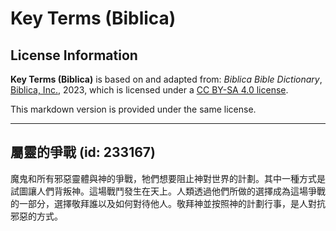 # Key Terms (Biblica)

## License Information

**Key Terms (Biblica)** is based on and adapted from: _Biblica Bible Dictionary_, [Biblica, Inc.](https://www.biblica.com/), 2023, which is licensed under a [CC BY-SA 4.0 license](https://creativecommons.org/licenses/by-sa/4.0/legalcode.en).

This markdown version is provided under the same license.



--------------------------------

## 屬靈的爭戰 (id: 233167)

魔鬼和所有邪惡靈體與神的爭戰，牠們想要阻止神對世界的計劃。其中一種方式是試圖讓人們背叛神。這場戰鬥發生在天上。人類透過他們所做的選擇成為這場爭戰的一部分，選擇敬拜誰以及如何對待他人。敬拜神並按照神的計劃行事，是人對抗邪惡的方式。


